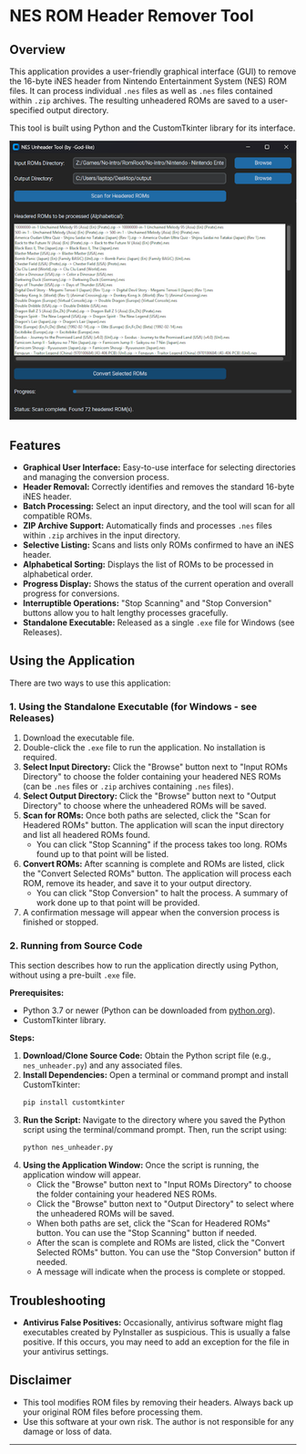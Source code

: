 # NES ROM Header Remover Tool

## Overview

This application provides a user-friendly graphical interface (GUI) to remove the 16-byte iNES header from Nintendo Entertainment System (NES) ROM files. It can process individual `.nes` files as well as `.nes` files contained within `.zip` archives. The resulting unheadered ROMs are saved to a user-specified output directory.

This tool is built using Python and the CustomTkinter library for its interface.

![nes_unheader screenshot](nes_unheader.png)

## Features

* **Graphical User Interface:** Easy-to-use interface for selecting directories and managing the conversion process.
* **Header Removal:** Correctly identifies and removes the standard 16-byte iNES header.
* **Batch Processing:** Select an input directory, and the tool will scan for all compatible ROMs.
* **ZIP Archive Support:** Automatically finds and processes `.nes` files within `.zip` archives in the input directory.
* **Selective Listing:** Scans and lists only ROMs confirmed to have an iNES header.
* **Alphabetical Sorting:** Displays the list of ROMs to be processed in alphabetical order.
* **Progress Display:** Shows the status of the current operation and overall progress for conversions.
* **Interruptible Operations:** "Stop Scanning" and "Stop Conversion" buttons allow you to halt lengthy processes gracefully.
* **Standalone Executable:** Released as a single `.exe` file for Windows (see Releases).

## Using the Application

There are two ways to use this application:

### 1. Using the Standalone Executable (for Windows - see Releases)

1.  Download the executable file.
2.  Double-click the `.exe` file to run the application. No installation is required.
3.  **Select Input Directory:** Click the "Browse" button next to "Input ROMs Directory" to choose the folder containing your headered NES ROMs (can be `.nes` files or `.zip` archives containing `.nes` files).
4.  **Select Output Directory:** Click the "Browse" button next to "Output Directory" to choose where the unheadered ROMs will be saved.
5.  **Scan for ROMs:** Once both paths are selected, click the "Scan for Headered ROMs" button. The application will scan the input directory and list all headered ROMs found.
    * You can click "Stop Scanning" if the process takes too long. ROMs found up to that point will be listed.
6.  **Convert ROMs:** After scanning is complete and ROMs are listed, click the "Convert Selected ROMs" button. The application will process each ROM, remove its header, and save it to your output directory.
    * You can click "Stop Conversion" to halt the process. A summary of work done up to that point will be provided.
7.  A confirmation message will appear when the conversion process is finished or stopped.

### 2. Running from Source Code

This section describes how to run the application directly using Python, without using a pre-built `.exe` file.

**Prerequisites:**

* Python 3.7 or newer (Python can be downloaded from [python.org](https://www.python.org/downloads/)).
* CustomTkinter library.

**Steps:**

1.  **Download/Clone Source Code:** Obtain the Python script file (e.g., `nes_unheader.py`) and any associated files.
2.  **Install Dependencies:** Open a terminal or command prompt and install CustomTkinter:
    ```bash
    pip install customtkinter
    ```
3.  **Run the Script:** Navigate to the directory where you saved the Python script using the terminal/command prompt. Then, run the script using:
    ```bash
    python nes_unheader.py
    ```
4.  **Using the Application Window:** Once the script is running, the application window will appear.
    * Click the "Browse" button next to "Input ROMs Directory" to choose the folder containing your headered NES ROMs.
    * Click the "Browse" button next to "Output Directory" to select where the unheadered ROMs will be saved.
    * When both paths are set, click the "Scan for Headered ROMs" button. You can use the "Stop Scanning" button if needed.
    * After the scan is complete and ROMs are listed, click the "Convert Selected ROMs" button. You can use the "Stop Conversion" button if needed.
    * A message will indicate when the process is complete or stopped.

## Troubleshooting

* **Antivirus False Positives:** Occasionally, antivirus software might flag executables created by PyInstaller as suspicious. This is usually a false positive. If this occurs, you may need to add an exception for the file in your antivirus settings.

## Disclaimer

* This tool modifies ROM files by removing their headers. Always back up your original ROM files before processing them.
* Use this software at your own risk. The author is not responsible for any damage or loss of data.

---
